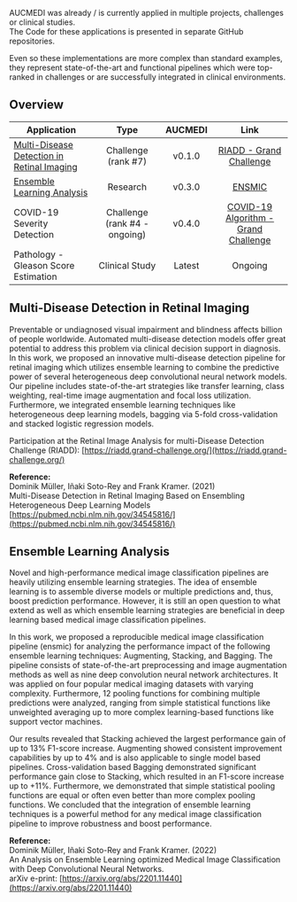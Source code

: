AUCMEDI was already / is currently applied in multiple projects, challenges or clinical studies.  
The Code for these applications is presented in separate GitHub repositories.

Even so these implementations are more complex than standard examples, they represent state-of-the-art and functional pipelines which were top-ranked in challenges or are successfully integrated in clinical environments.

## Overview

| Application | Type   | AUCMEDI  | Link   |
|-------------|:------:|:--------:|:------:|
| [Multi-Disease Detection in Retinal Imaging](#RIADD) | Challenge (rank #7) | v0.1.0 | [RIADD - Grand Challenge](https://github.com/frankkramer-lab/riadd.aucmedi) |
| [Ensemble Learning Analysis](#ENSMIC) | Research | v0.3.0 | [ENSMIC](https://github.com/frankkramer-lab/ensmic) |
| COVID-19 Severity Detection | Challenge (rank #4 - ongoing) | v0.4.0 | [COVID-19 Algorithm - Grand Challenge](https://grand-challenge.org/algorithms/stoic2021-covid-19-lung-ct-scans-team-augsburg) |
| Pathology - Gleason Score Estimation | Clinical Study | Latest | Ongoing |


## <a name="RIADD"></a>Multi-Disease Detection in Retinal Imaging

Preventable or undiagnosed visual impairment and blindness affects billion of people worldwide. Automated multi-disease detection models offer great potential to address this problem via clinical decision support in diagnosis. In this work, we proposed an innovative multi-disease detection pipeline for retinal imaging which utilizes ensemble learning to combine the predictive power of several heterogeneous deep convolutional neural network models. Our pipeline includes state-of-the-art strategies like transfer learning, class weighting, real-time image augmentation and focal loss utilization. Furthermore, we integrated ensemble learning techniques like heterogeneous deep learning models, bagging via 5-fold cross-validation and stacked logistic regression models.

Participation at the Retinal Image Analysis for multi-Disease Detection Challenge (RIADD):
[https://riadd.grand-challenge.org/](https://riadd.grand-challenge.org/)

**Reference:**  
Dominik Müller, Iñaki Soto-Rey and Frank Kramer. (2021)  
Multi-Disease Detection in Retinal Imaging Based on Ensembling Heterogeneous Deep Learning Models  
[https://pubmed.ncbi.nlm.nih.gov/34545816/](https://pubmed.ncbi.nlm.nih.gov/34545816/)

## <a name="ENSMIC"></a>Ensemble Learning Analysis

Novel and high-performance medical image classification pipelines are heavily utilizing ensemble learning strategies. The idea of ensemble learning is to assemble diverse models or multiple predictions and, thus, boost prediction performance. However, it is still an open question to what extend as well as which ensemble learning strategies are beneficial in deep learning based medical image classification pipelines.

In this work, we proposed a reproducible medical image classification pipeline (ensmic) for analyzing the performance impact of the following ensemble learning techniques: Augmenting, Stacking, and Bagging. The pipeline consists of state-of-the-art preprocessing and image augmentation methods as well as nine deep convolution neural network architectures. It was applied on four popular medical imaging datasets with varying complexity. Furthermore, 12 pooling functions for combining multiple predictions were analyzed, ranging from simple statistical functions like unweighted averaging up to more complex learning-based functions like support vector machines.

Our results revealed that Stacking achieved the largest performance gain of up to 13% F1-score increase. Augmenting showed consistent improvement capabilities by up to 4% and is also applicable to single model based pipelines. Cross-validation based Bagging demonstrated significant performance gain close to Stacking, which resulted in an F1-score increase up to +11%. Furthermore, we demonstrated that simple statistical pooling functions are equal or often even better than more complex pooling functions. We concluded that the integration of ensemble learning techniques is a powerful method for any medical image classification pipeline to improve robustness and boost performance.

**Reference:**  
Dominik Müller, Iñaki Soto-Rey and Frank Kramer. (2022)  
An Analysis on Ensemble Learning optimized Medical Image Classification with Deep Convolutional Neural Networks.  
arXiv e-print: [https://arxiv.org/abs/2201.11440](https://arxiv.org/abs/2201.11440)
